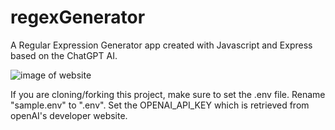 # regexGenerator

A Regular Expression Generator app created with Javascript and Express based on the ChatGPT AI.

![image of website](https://i.imgur.com/WLZ6nD6.png)

If you are cloning/forking this project, make sure to set the .env file.
Rename "sample.env" to ".env".
Set the OPENAI_API_KEY which is retrieved from openAI's developer website.